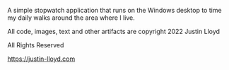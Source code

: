 A simple stopwatch application that runs on the Windows desktop to time my daily walks around the area where I live.

All code, images, text and other artifacts are copyright 2022 Justin Lloyd

All Rights Reserved

https://justin-lloyd.com


